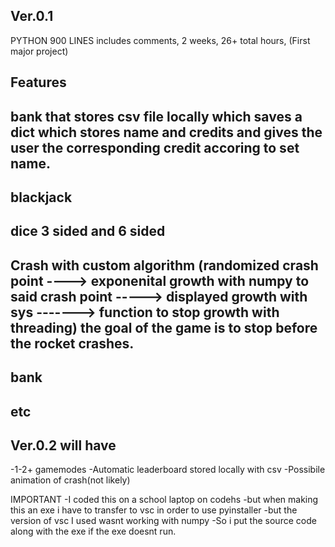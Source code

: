 Ver.0.1
-----------------
PYTHON 900 LINES
includes comments,
2 weeks,
26+ total hours,
(First major project)

Features
------------------
bank that stores csv file locally which saves a dict which stores name and credits and gives the user the corresponding credit accoring to set name.
-----------------
blackjack
-----------------
dice 3 sided and 6 sided
------------------
Crash with custom algorithm (randomized crash point ----> exponenital growth with numpy to said crash point -----> displayed growth with sys -------> function to stop growth with threading) the goal of the game is to stop before the rocket crashes.
-------------------
bank 
-------------------
etc
------------------

Ver.0.2 will have
------------------
-1-2+ gamemodes
-Automatic leaderboard stored locally with csv
-Possibile animation of crash(not likely)



IMPORTANT
-I coded this on a school laptop on codehs
-but when making this an exe i have to transfer to vsc in order to use pyinstaller 
-but the version of vsc I used wasnt working with numpy
-So i put the source code along with the exe if the exe doesnt run.
